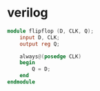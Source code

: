 # verilog
```verilog
module flipflop (D, CLK, Q);
    input D, CLK;
    output reg Q;

    always@(posedge CLK)
    begin
        Q = D;
    end
endmodule
```
